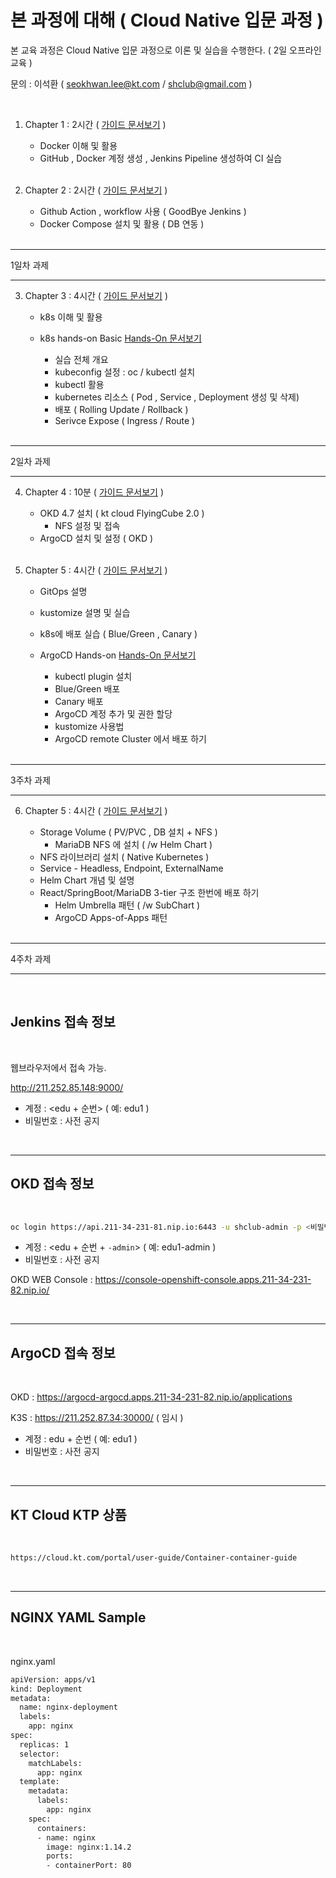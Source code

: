 # 본 과정에 대해  ( Cloud Native 입문 과정 )
 
본 교육 과정은 Cloud Native 입문 과정으로 이론 및 실습을 수행한다. ( 2일 오프라인 교육 )
 

문의 :  이석환 ( seokhwan.lee@kt.com / shclub@gmail.com )

<br/>

1. Chapter 1 : 2시간  ( [가이드 문서보기](./chapter1.md) )  

     - Docker 이해 및 활용 
     - GitHub , Docker 계정 생성 , Jenkins Pipeline 생성하여 CI 실습 

     <br/>

2. Chapter 2 : 2시간  ( [가이드 문서보기](./chapter2.md) )  

     - Github Action , workflow 사용 ( GoodBye Jenkins ) 
     - Docker Compose 설치 및 활용 ( DB 연동 )  

     <br/>

---
1일차 과제

---

3. Chapter 3 : 4시간   ( [가이드 문서보기](./chapter3.md) )  

     - k8s 이해 및 활용
     - k8s hands-on Basic [ Hands-On 문서보기 ](./k8s_basic_hands_on.md)  

          - 실습 전체 개요
          - kubeconfig 설정 :  oc / kubectl 설치
          - kubectl 활용
          - kubernetes 리소스 ( Pod , Service , Deployment 생성 및 삭제)
          - 배포 ( Rolling Update / Rollback )
          - Serivce Expose ( Ingress / Route )  

     <br/>


---
2일차 과제

---


4. Chapter 4 : 10분   ( [가이드 문서보기]( https://github.com/shclub/edu/blob/master/chapter9.md ) ) 

     - OKD 4.7 설치 ( kt cloud FlyingCube 2.0 )  
          - NFS 설정 및 접속  
     - ArgoCD 설치 및 설정  ( OKD )  

    <br/>

5. Chapter 5 : 4시간   ( [가이드 문서보기](./chapter4.md) ) 

     - GitOps 설명
     - kustomize 설명 및 실습
     - k8s에 배포 실습 ( Blue/Green , Canary )  
     - ArgoCD Hands-on [ Hands-On 문서보기 ](./argocd_hands_on.md) 

          - kubectl plugin 설치
          - Blue/Green 배포
          - Canary 배포
          - ArgoCD 계정 추가 및 권한 할당
          - kustomize 사용법
          - ArgoCD remote Cluster 에서 배포 하기 

     <br/>


---
3주차 과제

---

6. Chapter 5 : 4시간   ( [가이드 문서보기](https://github.com/shclub/edu/blob/master/k8s_middle_hands_on.md) ) 

     - Storage Volume  ( PV/PVC , DB 설치 + NFS )
          - MariaDB NFS 에 설치 ( /w Helm Chart ) 
     - NFS 라이브러리 설치 ( Native Kubernetes )
     - Service - Headless, Endpoint, ExternalName
     - Helm Chart 개념 및 설명
     - React/SpringBoot/MariaDB 3-tier 구조 한번에 배포 하기
          - Helm Umbrella 패턴 ( /w SubChart )
          - ArgoCD Apps-of-Apps 패턴 
     
     <br/>

---
4주차 과제

---
<br/>

## Jenkins 접속 정보
 
<br/>

웹브라우저에서 접속 가능.    

http://211.252.85.148:9000/   


- 계정 : <edu + 순번>  ( 예: edu1 )
- 비밀번호 : 사전 공지  


<br/>

---

## OKD 접속 정보
 
<br/>

```bash
oc login https://api.211-34-231-81.nip.io:6443 -u shclub-admin -p <비밀번호> --insecure-skip-tls-verify
```  

- 계정 : <edu + 순번 + `-admin`>  ( 예: edu1-admin )
- 비밀번호 : 사전 공지    


OKD WEB Console : https://console-openshift-console.apps.211-34-231-82.nip.io/  


<br/>


---
## ArgoCD 접속 정보
 
<br/>


OKD : https://argocd-argocd.apps.211-34-231-82.nip.io/applications    


K3S : https://211.252.87.34:30000/  ( 임시 )

- 계정 : edu + 순번  ( 예: edu1 )
- 비밀번호 : 사전 공지  

<br/>

---

## KT Cloud KTP 상품
 
<br/>

```bash
https://cloud.kt.com/portal/user-guide/Container-container-guide
```  

<br/>

---

## NGINX YAML Sample
 
<br/>

nginx.yaml
```bash
apiVersion: apps/v1
kind: Deployment
metadata:
  name: nginx-deployment
  labels:
    app: nginx
spec:
  replicas: 1
  selector:
    matchLabels:
      app: nginx
  template:
    metadata:
      labels:
        app: nginx
    spec:
      containers:
      - name: nginx
        image: nginx:1.14.2
        ports:
        - containerPort: 80
```
